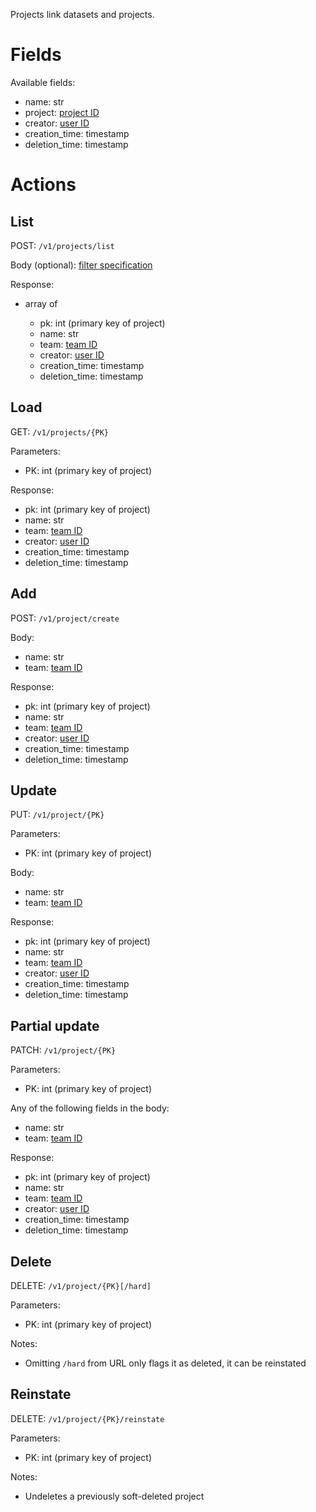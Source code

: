 Projects link datasets and projects.

# Fields

Available fields:

  * name: str
  * project: [project ID](projects.md)
  * creator: [user ID](users.md)
  * creation_time: timestamp
  * deletion_time: timestamp

# Actions

## List

POST: `/v1/projects/list`

Body (optional): [filter specification](filtering.md)
  
Response:

  * array of

    * pk: int (primary key of project)
    * name: str
    * team: [team ID](projects.md)
    * creator: [user ID](users.md)
    * creation_time: timestamp
    * deletion_time: timestamp


## Load

GET: `/v1/projects/{PK}`

Parameters:

  * PK: int (primary key of project)
  
Response:

  * pk: int (primary key of project)
  * name: str
  * team: [team ID](projects.md)
  * creator: [user ID](users.md)
  * creation_time: timestamp
  * deletion_time: timestamp

## Add

POST: `/v1/project/create`

Body:

  * name: str
  * team: [team ID](projects.md)

Response:

  * pk: int (primary key of project)
  * name: str
  * team: [team ID](projects.md)
  * creator: [user ID](users.md)
  * creation_time: timestamp
  * deletion_time: timestamp

## Update

PUT: `/v1/project/{PK}`

Parameters:

  * PK: int (primary key of project)
  
Body: 
 
  * name: str
  * team: [team ID](projects.md)

Response:

  * pk: int (primary key of project)
  * name: str
  * team: [team ID](projects.md)
  * creator: [user ID](users.md)
  * creation_time: timestamp
  * deletion_time: timestamp

## Partial update

PATCH: `/v1/project/{PK}`

Parameters:

  * PK: int (primary key of project)
  
Any of the following fields in the body:
 
  * name: str
  * team: [team ID](projects.md)

Response:

  * pk: int (primary key of project)
  * name: str
  * team: [team ID](projects.md)
  * creator: [user ID](users.md)
  * creation_time: timestamp
  * deletion_time: timestamp

## Delete

DELETE: `/v1/project/{PK}[/hard]`

Parameters:

  * PK: int (primary key of project)

Notes:

  * Omitting `/hard` from URL only flags it as deleted, it can be reinstated

## Reinstate

DELETE: `/v1/project/{PK}/reinstate`

Parameters:

  * PK: int (primary key of project)

Notes:

  * Undeletes a previously soft-deleted project
